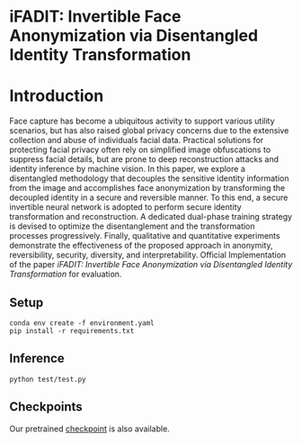 # iFADIT: Invertible Face Anonymization via Disentangled Identity Transformation



# Introduction
Face capture has become a ubiquitous activity to support various utility scenarios, but has also raised global privacy concerns due to the extensive collection and abuse of individuals facial data. Practical solutions for protecting facial privacy often rely on simplified image obfuscations to suppress facial details, but are prone to deep reconstruction attacks and identity inference by machine vision. In this paper, we explore a disentangled methodology that decouples the sensitive identity information from the image and accomplishes face anonymization by transforming the decoupled identity in a secure and reversible manner. To this end, a secure invertible neural network is adopted to perform secure identity transformation and reconstruction. A dedicated dual-phase training strategy is devised to optimize the disentanglement and the transformation processes progressively. Finally, qualitative and quantitative experiments demonstrate the effectiveness of the proposed approach in anonymity, reversibility, security, diversity, and interpretability.
Official Implementation of the paper *iFADIT: Invertible Face Anonymization via Disentangled Identity Transformation* for evaluation.


## Setup

```
conda env create -f environment.yaml
pip install -r requirements.txt
```


<!--## Training

### Preparing the Dataset

The dataset is comprised of StyleGAN-generated images and W latent codes, both are generated from a single
StyleGAN model.

We also use real images from FFHQ to evaluate quality at test time.

The dataset is assumed to be in the following structure:

| Path | Description
| :--- | :---
| base directory | Directory for all datasets
| &boxvr;&nbsp; real | FFHQ image dataset
| &boxvr;&nbsp; dataset_N | dataset for resolution NxN
| &boxv;&nbsp; &boxvr;&nbsp; images | images generated by StyleGAN
| &boxv;&nbsp; &boxur;&nbsp; ws | W latent codes generated by StyleGAN

To generate the `dataset_N` directory, run:

```
cd utils\
python generate_fake_data.py \ 
    --resolution N \
    --batch_size BATCH_SIZE \
    --output_path OUTPUT_PATH \
    --pretrained_models_path PRETRAINED_MODELS_PATH \
    --num_images NUM_IMAGES \
    --gpu GPU
```

It will generate an image dataset in similar format to FFHQ.

### Start training

To train the model as done in the paper

```
python main.py
    NAME
    --resolution N
    --pretrained_models_path PRETRAINED_MODELS_PATH
    --dataset BASE_DATASET_DIR
    --batch_size BATCH_SIZE
    --cross_frequency 3
    --train_data_size 70000
    --results_dir RESULTS_DIR        
```

Please run `python main.py -h` for more details.
-->
## Inference

```
python test/test.py 

```

## Checkpoints

Our pretrained [checkpoint](https://drive.google.com/drive/folders/1XIE9_3LXKiIJNdtroyZvwCKaKnu-x12O?usp=sharing) is also available.
